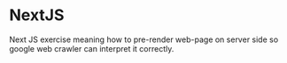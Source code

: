 # NextJS
Next JS exercise meaning how to pre-render web-page on server side so google web crawler can interpret it correctly.
